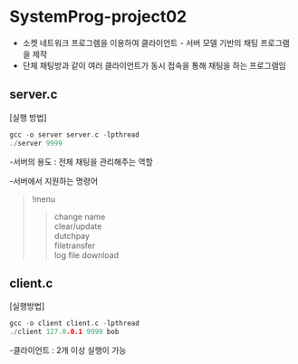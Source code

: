 # SystemProg-project02
- 소켓 네트워크 프로그램을 이용하여 클라이언트 - 서버 모델 기반의 채팅 프로그램을 제작
- 단체 채팅방과 같이 여러 클라이언트가 동시 접속을 통해 채팅을 하는 프로그램임



## server.c

[실행 방법]
```c
gcc -o server server.c -lpthread
./server 9999
```

-서버의 용도 : 전체 채팅을 관리해주는 역할

-서버에서 지원하는 명령어
> !menu
> > change name   
> > clear/update  
> > dutchpay  
> > filetransfer  
> > log file download  



## client.c

[실행방법]
```c
gcc -o client client.c -lpthread
./client 127.0.0.1 9999 bob
```   
-클라이언트 : 2개 이상 실행이 가능

